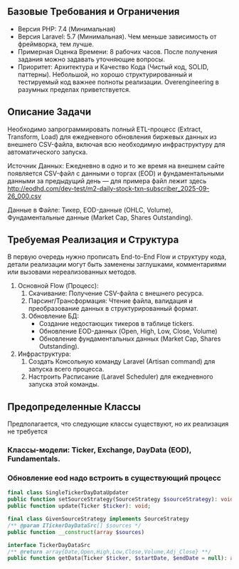 ## Базовые Требования и Ограничения
* Версия PHP: 7.4 (Минимальная)
* Версия Laravel: 5.7 (Минимальная). Чем меньше зависимость от фреймворка, тем лучше.
* Примерная Оценка Времени: 8 рабочих часов. После получения задания можно задавать уточняющие вопросы.
* Приоритет: Архитектура и Качество Кода (Чистый код, SOLID, паттерны). Небольшой, но хорошо структурированный и тестируемый код важнее полноты реализации. Overengineering в разумных пределах приветствуется.

## Описание Задачи
Необходимо запрограммировать полный ETL-процесс (Extract, Transform, Load) для ежедневного обновления биржевых данных из внешнего CSV-файла, включая всю необходимую инфраструктуру для автоматического запуска.

Источник Данных: Ежедневно в одно и то же время на внешнем сайте появляется CSV-файл с данными о торгах (EOD) и фундаментальными данными за предыдущий день — для примера файл лежит здесь http://eodhd.com/dev-test/m2-daily-stock-txn-subscriber_2025-09-26_000.csv

Данные в Файле: Тикер, EOD-данные (OHLC, Volume), Фундаментальные данные (Market Cap, Shares Outstanding).

## Требуемая Реализация и Структура
В первую очередь нужно прописать End-to-End Flow и структуру кода, детали реализации могут быть заменены заглушками, комментариями или вызовами нереализованных методов.
1. Основной Flow (Процесс):
    1. Скачивание: Получение CSV-файла с внешнего ресурса.
    2. Парсинг/Трансформация: Чтение файла, валидация и преобразование данных в структурированный формат.
    3. Обновление БД:
        * Создание недостающих тикеров в таблице tickers.
        * Обновление EOD-данных (Open, High, Low, Close, Volume)
        * Обновление фундаментальных данных (Market Cap, Shares Outstanding).
2. Инфраструктура:
    1. Создать Консольную команду Laravel (Artisan command) для запуска всего процесса.
    2. Настроить Расписание (Laravel Scheduler) для ежедневного запуска этой команды.

## Предопределенные Классы
Предполагается, что следующие классы существуют, но их реализация не требуется

### Классы-модели: Ticker, Exchange, DayData (EOD), Fundamentals.

### Обновление eod надо встроить в существующий процесс
```PHP
final class SingleTickerDayDataUpdater
public function setSourceStrategy(SourceStrategy $sourceStrategy): void;
public function update(Ticker $ticker): void;
```

```PHP
final class GivenSourceStrategy implements SourceStrategy
/** @param ITickerDayDataSrc[] $sources */
public function __construct(array $sources)
```

```PHP
interface TickerDayDataSrc
/** @return array{Date,Open,High,Low,Close,Volume,Adj_Close} **/
public function getData(Ticker $ticker, $startDate, $endDate = null): array;
```